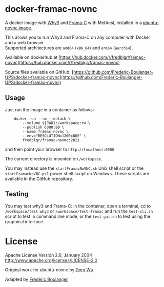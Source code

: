 docker-framac-novnc
====
A docker image with [Why3](http://why3.lri.fr/) and [Frama-C](https://frama-c.com/) with MetAcsl, installed in a [ubuntu-novnc image](https://hub.docker.com/r/fredblgr/ubuntu-novnc).

This allows you to run Why3 and Frama-C on any computer with Docker and a web browser.  
Supported architectures are `amd64` (`x86_64`) and `arm64` (`aarch64`).

Available on dockerhub at [https://hub.docker.com/r/fredblgr/framac-novnc](https://hub.docker.com/r/fredblgr/framac-novnc)

Source files available on GitHub: [https://github.com/Frederic-Boulanger-UPS/docker-framac-novnc](https://github.com/Frederic-Boulanger-UPS/docker-framac-novnc)

Usage
----
Just run the image in a container as follows:

```
	docker run --rm --detach \
		--volume ${PWD}:/workspace:rw \
		--publish 6080:80 \
		--name framac-novnc \
		--env="RESOLUTION=1200x800" \
		fredblgr/framac-novnc:2021
```

and then point your browser to ```http://localhost:6080```

The current directory is mounted on ```/workspace```.

You may instead use the `startFramacNoVNC.sh` Unix shell script or the `startFramacNoVNC.ps1` power shell script on Windows.
These scripts are available in the GitHub repository.

Testing
-------
You may test why3 and Frama-C: in the container, open a terminal, cd to `/workspace/test-why3` or `/workspace/test-framac` and run the `test-cli.sh` script to test in command line mode, or the `test-gui.sh` to test using the graphical interface.


License
==================

Apache License Version 2.0, January 2004 http://www.apache.org/licenses/LICENSE-2.0

Original work for ubuntu-novnc by [Doro Wu](https://github.com/fcwu)

Adapted by [Frédéric Boulanger](https://github.com/Frederic-Boulanger-UPS)
